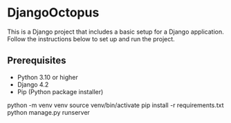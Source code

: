 # DjangoOctopus
This is a Django project that includes a basic setup for a Django application.
Follow the instructions below to set up and run the project.
## Prerequisites

- Python 3.10 or higher
- Django 4.2
- Pip (Python package installer)

python -m venv venv
source venv/bin/activate
pip install -r requirements.txt
python manage.py runserver
